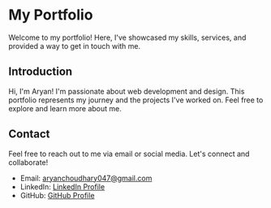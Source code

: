 # My Portfolio

Welcome to my portfolio! Here, I've showcased my skills, services, and provided a way to get in touch with me.

## Introduction

Hi, I'm Aryan! I'm passionate about web development and design. This portfolio represents my journey and the projects I've worked on. Feel free to explore and learn more about me.

## Contact

Feel free to reach out to me via email or social media. Let's connect and collaborate!

- Email: aryanchoudhary047@gmail.com
- LinkedIn: [LinkedIn Profile](https://www.linkedin.com/in/aryan-bitm/)
- GitHub: [GitHub Profile](https://github.com/Simple-Saviour)
